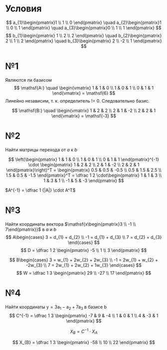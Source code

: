 # Условия
$$
a_{1}\begin{pmatrix}1 \\
1 \\
0
\end{pmatrix} \quad
a_{2}\begin{pmatrix}1 \\
0 \\
1
\end{pmatrix} \quad
a_{3}\begin{pmatrix}0 \\
1 \\
1
\end{pmatrix}
$$
$$
b_{1}\begin{pmatrix}
1 \\
2 \\
2
\end{pmatrix} \quad
b_{2}\begin{pmatrix}
2 \\
1 \\
2
\end{pmatrix} \quad
b_{3}\begin{pmatrix}
2 \\
-2 \\
1
\end{pmatrix}
$$

# №1
Являются ли базисом
$$
\mathsf{A:} \quad \begin{vmatrix} 1 & 1 & 0 \\
1 & 0 & 1 \\
0 & 1 & 1
\end{vmatrix} = \mathsf{6}
$$
Линейно независим, т. к. определитель != 0.
Следовательно базис.


$$
\mathsf{B:} \quad \begin{vmatrix}
1 & 2 & 2 \\
2 & 1 & -2 \\
2 & 2 & 1
\end{vmatrix} = \mathsf{-3}
$$

# №2
Найти матрицы перехода от $a$ к $b$

$$
\left(\begin{pmatrix} 1 & 1 & 0 \\
1 & 0 & 1 \\
0 & 1 & 1
\end{pmatrix}^{-1} \cdot \begin{pmatrix} 1 & 2 & 2 \\
2 & 1 & -2 \\
2 & 2 & 1
\end{pmatrix}\right)^T = \begin{pmatrix}
0.5 & 0.5 & -0.5 \\
0.5 & 1.5 & 2.5 \\
1.5 & 0.5 & -1.5
 \end{pmatrix}^T = \dfrac 1 2 \cdot\begin{pmatrix}
1 & 1 & 3 \\
1 & 3 & 1 \\
-1 & 5 & -3
\end{pmatrix}
$$
 
$A^{-1} = \dfrac 1 {|A|} \cdot A^T$

# №3
Найти координаты вектора $\mathsf{x\begin{pmatrix}3 \\ -1 \\ 7\end{pmatrix}}$ в $a$ и $b$
$$
A\begin{cases}
3 = d_{1} + d_{2} \\
-1 = d_{1} + d_{3} \\
7 = d_{2} + d_{3}
\end{cases}
$$
$$
D = \dfrac 1 2 \begin{pmatrix}
-5 \\
1 \\
3
\end{pmatrix}
$$

$$
B\begin{cases}
3 = w_{1} + 2w_{2} + 2w_{3} \\
-1 = 2w_{1} + w_{2} + -2w_{3} \\
7 = 2w_{1} + 2w_{2} + 1w_{3}
\end{cases}
$$
$$
W = \dfrac 1 3 \begin{pmatrix}
29 \\
-27 \\
17
\end{pmatrix}
$$

# №4
Найти координаты $\mathsf{y = 3a_1 - a_2 + 7a_3}$ в базисе b
$$
C^{-1} = \dfrac 1 3 \begin{pmatrix}
-7 & 9 & -4 \\
1 & 0 & 1 \\
4 & -3 & 1
\end{pmatrix}
$$

$$
X_{B} = C^{-1} \cdot X_{A}
$$

$$
X_{B} = \dfrac 1 3 \begin{pmatrix}
-58 \\
10 \\
22
\end{pmatrix}
$$